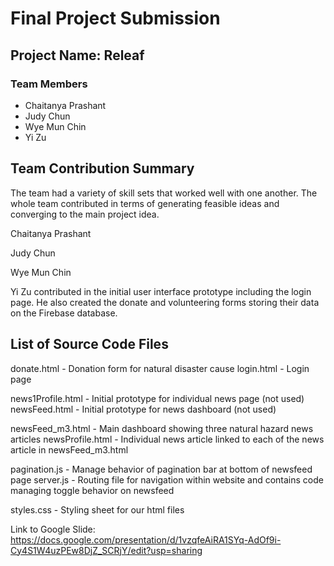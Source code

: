 # Final Project Submission 

## Project Name: Releaf
### Team Members

* Chaitanya Prashant
* Judy Chun
* Wye Mun Chin
* Yi Zu

## Team Contribution Summary

The team had a variety of skill sets that worked well with one another. The whole team contributed in terms of generating feasible ideas and converging to the main project idea. 

Chaitanya Prashant


Judy Chun


Wye Mun Chin 


Yi Zu contributed in the initial user interface prototype including the login page. He also created the donate and volunteering forms storing their data on the Firebase database. 

## List of Source Code Files 

donate.html - Donation form for natural disaster cause 
login.html - Login page

news1Profile.html - Initial prototype for individual news page (not used)
newsFeed.html - Initial prototype for news dashboard (not used)

newsFeed_m3.html - Main dashboard showing three natural hazard news articles
newsProfile.html - Individual news article linked to each of the news article in newsFeed_m3.html

pagination.js - Manage behavior of pagination bar at bottom of newsfeed page
server.js - Routing file for navigation within website and contains code managing toggle behavior on newsfeed 

styles.css - Styling sheet for our html files

Link to Google Slide: https://docs.google.com/presentation/d/1vzqfeAiRA1SYq-AdOf9i-Cy4S1W4uzPEw8DjZ_SCRjY/edit?usp=sharing
